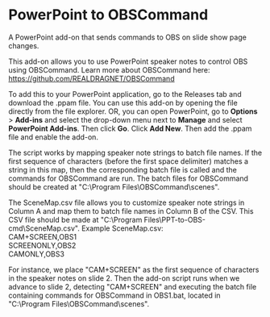 # PowerPoint to OBSCommand
A PowerPoint add-on that sends commands to OBS on slide show page changes.

This add-on allows you to use PowerPoint speaker notes to control OBS using OBSCommand.
Learn more about OBSCommand here: https://github.com/REALDRAGNET/OBSCommand

To add this to your PowerPoint application, go to the Releases tab and download the .ppam file.
You can use this add-on by opening the file directly from the file explorer.
OR, you can open PowerPoint, go to **Options** > **Add-ins** and select the drop-down menu next to **Manage** and select **PowerPoint Add-ins**. Then click **Go**. Click **Add New**. Then add the .ppam file and enable the add-on.

The script works by mapping speaker note strings to batch file names. If the first sequence of characters (before the first space delimiter) matches a string in this map, then the corresponding batch file is called and the commands for OBSCommand are run.
The batch files for OBSCommand should be created at "C:\Program Files\OBSCommand\scenes\".

The SceneMap.csv file allows you to customize speaker note strings in Column A and map them to batch file names in Column B of the CSV. This CSV file should be made at "C:\Program Files\PPT-to-OBS-cmd\SceneMap.csv".
Example SceneMap.csv:  
CAM+SCREEN,OBS1  
SCREENONLY,OBS2  
CAMONLY,OBS3

For instance, we place "CAM+SCREEN" as the first sequence of characters in the speaker notes on slide 2. Then the add-on script runs when we advance to slide 2, detecting "CAM+SCREEN" and executing the batch file containing commands for OBSCommand in OBS1.bat, located in "C:\Program Files\OBSCommand\scenes\".

